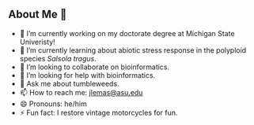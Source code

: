 ## About Me 👋

- 🔭 I’m currently working on my doctorate degree at Michigan State Univeristy!
- 🌱 I’m currently learning about abiotic stress response in the polyploid species _Salsola tragus_.
- 👯 I’m looking to collaborate on bioinformatics.
- 🤔 I’m looking for help with bioinformatics.
- 💬 Ask me about tumbleweeds.
- 📫 How to reach me: jlemas@asu.edu
- 😄 Pronouns: he/him
- ⚡ Fun fact: I restore vintage motorcycles for fun. 
